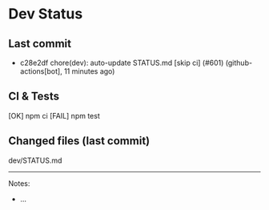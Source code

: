 # Dev Status

## Last commit
- c28e2df chore(dev): auto-update STATUS.md [skip ci] (#601) (github-actions[bot], 11 minutes ago)
## CI & Tests
[OK] npm ci
[FAIL] npm test

## Changed files (last commit)
dev/STATUS.md

---
Notes:
- ...
